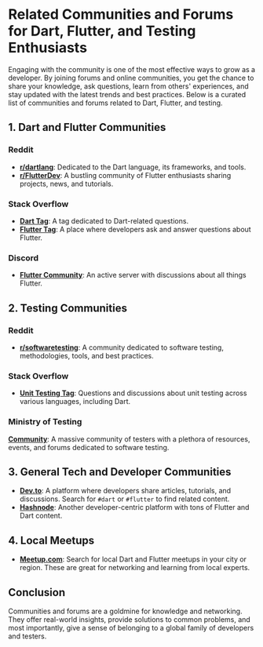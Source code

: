 # Related Communities and Forums for Dart, Flutter, and Testing Enthusiasts
Engaging with the community is one of the most effective ways to grow as a developer. By joining forums and online communities, you get the chance to share your knowledge, ask questions, learn from others' experiences, and stay updated with the latest trends and best practices. Below is a curated list of communities and forums related to Dart, Flutter, and testing.

## 1. Dart and Flutter Communities
### Reddit
* [**r/dartlang**](https://www.reddit.com/r/dartlang/): Dedicated to the Dart language, its frameworks, and tools.
* [**r/FlutterDev**](https://www.reddit.com/r/FlutterDev/): A bustling community of Flutter enthusiasts sharing projects, news, and tutorials.

### Stack Overflow
* [**Dart Tag**](https://stackoverflow.com/questions/tagged/dart): A tag dedicated to Dart-related questions.
* [**Flutter Tag**](https://stackoverflow.com/questions/tagged/flutter): A place where developers ask and answer questions about Flutter.

### Discord
* [**Flutter Community**](https://discord.com/invite/N7Yshp4): An active server with discussions about all things Flutter.

## 2. Testing Communities
### Reddit
* [**r/softwaretesting**](https://www.reddit.com/r/softwaretesting/): A community dedicated to software testing, methodologies, tools, and best practices.

### Stack Overflow
* [**Unit Testing Tag**](https://stackoverflow.com/questions/tagged/unit-testing): Questions and discussions about unit testing across various languages, including Dart.

### Ministry of Testing
[**Community**](https://www.ministryoftesting.com/): A massive community of testers with a plethora of resources, events, and forums dedicated to software testing.

## 3. General Tech and Developer Communities
* [**Dev.to**](https://dev.to/): A platform where developers share articles, tutorials, and discussions. Search for `#dart` or `#flutter` to find related content.
* [**Hashnode**](https://hashnode.com/): Another developer-centric platform with tons of Flutter and Dart content.

## 4. Local Meetups
* [**Meetup.com**](https://www.meetup.com/): Search for local Dart and Flutter meetups in your city or region. These are great for networking and learning from local experts.

## Conclusion
Communities and forums are a goldmine for knowledge and networking. They offer real-world insights, provide solutions to common problems, and most importantly, give a sense of belonging to a global family of developers and testers.



